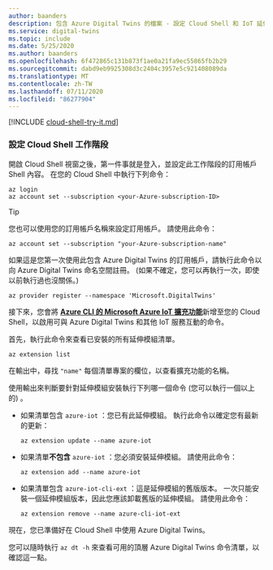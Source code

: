 ```yaml
---
author: baanders
description: 包含 Azure Digital Twins 的檔案 - 設定 Cloud Shell 和 IoT 延伸模組
ms.service: digital-twins
ms.topic: include
ms.date: 5/25/2020
ms.author: baanders
ms.openlocfilehash: 6f472865c131b873f1ae0a21fa9ec55865fb2b29
ms.sourcegitcommit: dabd9eb9925308d3c2404c3957e5c921408089da
ms.translationtype: MT
ms.contentlocale: zh-TW
ms.lasthandoff: 07/11/2020
ms.locfileid: "86277904"
---
```

[!INCLUDE [cloud-shell-try-it.md](cloud-shell-try-it.md)]

### <a name="set-up-cloud-shell-session"></a>設定 Cloud Shell 工作階段

開啟 Cloud Shell 視窗之後，第一件事就是登入，並設定此工作階段的訂用帳戶 Shell 內容。 在您的 Cloud Shell 中執行下列命令：

```azurecli
az login
az account set --subscription <your-Azure-subscription-ID>
```
> [!TIP]
> 您也可以使用您的訂用帳戶名稱來設定訂用帳戶。 請使用此命令： 
> ```azurecli
> az account set --subscription "your-Azure-subscription-name"
> 
如果這是您第一次使用此包含 Azure Digital Twins 的訂用帳戶，請執行此命令以向 Azure Digital Twins 命名空間註冊。 (如果不確定，您可以再執行一次，即使以前執行過也沒關係。)

```azurecli
az provider register --namespace 'Microsoft.DigitalTwins'
```

接下來，您會將 [**Azure CLI 的 Microsoft Azure IoT 擴充功能**](https://docs.microsoft.com/cli/azure/ext/azure-iot/iot?view=azure-cli-latest)新增至您的 Cloud Shell，以啟用可與 Azure Digital Twins 和其他 IoT 服務互動的命令。 

首先，執行此命令來查看已安裝的所有延伸模組清單。

```azurecli-interactive
az extension list
```

在輸出中，尋找 `"name"` 每個清單專案的欄位，以查看擴充功能的名稱。

使用輸出來判斷要針對延伸模組安裝執行下列哪一個命令 (您可以執行一個以上的) 。
* 如果清單包含 `azure-iot` ：您已有此延伸模組。 執行此命令以確定您有最新的更新：

   ```azurecli-interactive
   az extension update --name azure-iot
   ```

* 如果清單**不包含** `azure-iot` ：您必須安裝延伸模組。 請使用此命令：

    ```azurecli-interactive
    az extension add --name azure-iot
    ```

* 如果清單包含 `azure-iot-cli-ext` ：這是延伸模組的舊版版本。 一次只能安裝一個延伸模組版本，因此您應該卸載舊版的延伸模組。 請使用此命令：

   ```azurecli-interactive
   az extension remove --name azure-cli-iot-ext
   ```

現在，您已準備好在 Cloud Shell 中使用 Azure Digital Twins。

您可以隨時執行 `az dt -h` 來查看可用的頂層 Azure Digital Twins 命令清單，以確認這一點。